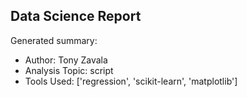 ## Data Science Report

Generated summary:

- Author: Tony Zavala
- Analysis Topic: script
- Tools Used: ['regression', 'scikit-learn', 'matplotlib']

